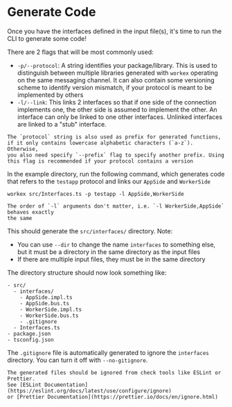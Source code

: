 # Generate Code

Once you have the interfaces defined in the input file(s), it's time to
run the CLI to generate some code!

There are 2 flags that will be most commonly used:
- `-p/--protocol`: A string identifies your package/library. This is used
  to distinguish between multiple libraries generated with `workex` operating
  on the same messaging channel. It can also contain some versioning scheme
  to identify version mismatch, if your protocol is meant to be implemented
  by others
- `-l/--link`: This links 2 interfaces so that if one side of the connection
  implements one, the other side is assumed to implement the other. An interface
  can only be linked to one other interfaces. Unlinked interfaces are linked to
  a "stub" interface.

```admonish tip
The `protocol` string is also used as prefix for generated functions,
if it only contains lowercase alphabetic characters (`a-z`). Otherwise,
you also need specify `--prefix` flag to specify another prefix. Using
this flag is recommended if your protocol contains a version
```

In the example directory, run the following command, which
generates code that refers to the `testapp` protocol and links our `AppSide` and `WorkerSide`

```
workex src/Interfaces.ts -p testapp -l AppSide,WorkerSide
```

```admonish note
The order of `-l` arguments don't matter, i.e. `-l WorkerSide,AppSide` behaves exactly
the same
```

This should generate the `src/interfaces/` directory. Note:
- You can use `--dir` to change the name `interfaces` to something else,
  but it must be a directory in the same directory as the input files
- If there are multiple input files, they must be in the same directory

The directory structure should now look something like:
```
- src/
  - interfaces/
    - AppSide.impl.ts
    - AppSide.bus.ts
    - WorkerSide.impl.ts
    - WorkerSide.bus.ts
    - .gitignore
  - Interfaces.ts
- package.json
- tsconfig.json
```

The `.gitignore` file is automatically generated to ignore the `interfaces`
directory. You can turn it off with `--no-gitignore`.

```admonish tip
The generated files should be ignored from check tools like ESLint or Prettier.
See [ESLint Documentation](https://eslint.org/docs/latest/use/configure/ignore)
or [Prettier Documentation](https://prettier.io/docs/en/ignore.html)
```
